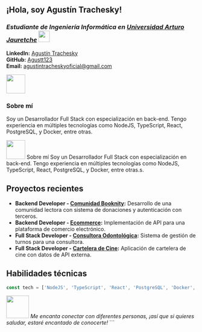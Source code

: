 

<h2>¡Hola, soy Agustín Trachesky!</h2>  
<h3><em>Estudiante de Ingeniería Informática en 
  <a href="https://www.unaj.edu.ar/">Universidad Arturo Jauretche</a> 
  <img src="https://www.universidadesargentinas.com.ar/images/universities/logos/unaj.webp" width="30"></em>
</h3>

<p>
  <strong>LinkedIn:</strong> 
  <a href="https://linkedin.com/in/agustintrachesky">Agustín Trachesky</a><br>
  <strong>GitHub:</strong> 
  <a href="https://github.com/Agustt123">Agustt123</a><br>
  <strong>Email:</strong> 
  <a href="mailto:agustintracheskyoficial@gmail.com">agustintracheskyoficial@gmail.com</a>
</p>

<img src="https://media.giphy.com/media/VgCDAzcKvsR6OM0uWg/giphy.gif" width="50"> 
<h3>Sobre mí</h3>
<p>
Soy un Desarrollador Full Stack con especialización en back-end. Tengo experiencia en múltiples tecnologías como NodeJS, TypeScript, React, PostgreSQL, y Docker, entre otras.
</p>

<img src="https://media.giphy.com/media/VgCDAzcKvsR6OM0uWg/giphy.gif" width="50"> Sobre mí
Soy un Desarrollador Full Stack con especialización en back-end. Tengo experiencia en múltiples tecnologías como NodeJS, TypeScript, React, PostgreSQL, y Docker, entre otras.s.

## Proyectos recientes

- **Backend Developer - [Comunidad Booknity](https://github.com/Agustt123/Booknity.git):** Desarrollo de una comunidad lectora con sistema de donaciones y autenticación con terceros.
- **Backend Developer - [Ecommerce](https://github.com/Agustt123/Ecommerce-back):** Implementación de API para una plataforma de comercio electrónico.
- **Full Stack Developer - [Consultora Odontológica](https://github.com/Agustt123/Turnos-odontologia):** Sistema de gestión de turnos para una consultora.
- **Full Stack Developer - [Cartelera de Cine](https://github.com/Agustt123/Cartelera-de-cine-.git):** Aplicación de cartelera de cine con datos de API externa.

## Habilidades técnicas

```javascript
const tech = ['NodeJS', 'TypeScript', 'React', 'PostgreSQL', 'Docker', 'C#', 'Python', 'Git', 'NoSQL', 'HTML', 'CSS'];
```

<img src="https://media.giphy.com/media/LnQjpWaON8nhr21vNW/giphy.gif" width="60"> *Me encanta conectar con diferentes personas, ¡así que si quieres saludar, estaré encantado de conocerte!* ```
